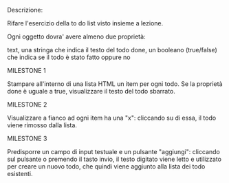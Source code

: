 Descrizione:

Rifare l'esercizio della to do list visto insieme a lezione.

Ogni oggetto dovra' avere almeno due proprietà:

text, una stringa che indica il testo del todo
done, un booleano (true/false) che indica se il todo è stato fatto oppure no


MILESTONE 1

Stampare all'interno di una lista HTML un item per ogni todo.
Se la proprietà done è uguale a true, visualizzare il testo del todo sbarrato.


MILESTONE 2

Visualizzare a fianco ad ogni item ha una "x": cliccando su di essa, il todo viene rimosso dalla lista.


MILESTONE 3

Predisporre un campo di input testuale e un pulsante "aggiungi": cliccando sul pulsante o premendo il tasto invio, il testo digitato viene letto e utilizzato per creare un nuovo todo, che quindi viene aggiunto alla lista dei todo esistenti.